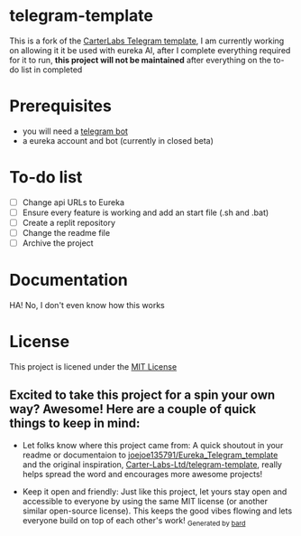 # telegram-template

This is a fork of the [CarterLabs Telegram template](https://github.com/Carter-Labs-Ltd/telegram-template), I am currently working on allowing it it be used with eureka AI, after I complete everything required for it to run, **this project will not be maintained** after everything on the to-do list in completed

# Prerequisites
- you will need a [telegram bot](https://core.telegram.org/api)
- a eureka account and bot (currently in closed beta)

# To-do list
- [ ] Change api URLs to Eureka
- [ ] Ensure every feature is working and add an start file (.sh and .bat)
- [ ] Create a replit repository
- [ ] Change the readme file
- [ ] Archive the project

# Documentation
HA! No, I don't even know how this works

# License
This project is licened under the [MIT License](LICENSE)

## Excited to take this project for a spin your own way? Awesome! Here are a couple of quick things to keep in mind: 
- Let folks know where this project came from: A quick shoutout in your readme or documentaion to [joejoe135791/Eureka_Telegram_template](https://github.com/joejoe135791/Eureka_Telegram_template) and the original inspiration, [Carter-Labs-Ltd/telegram-template](https://github.com/Carter-Labs-Ltd/telegram-template), really helps spread the word and encourages more awesome projects!
  
- Keep it open and friendly: Just like this project, let yours stay open and accessible to everyone by using the same MIT license (or another similar open-source license). This keeps the good vibes flowing and lets everyone build on top of each other's work!
<sub>Generated by [bard](bard.google.com)</sub>
